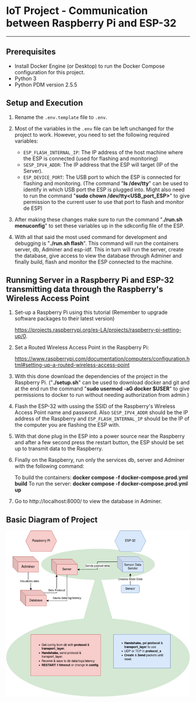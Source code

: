 # IoT Project - Communication between Raspberry Pi and ESP-32

---

## Prerequisites

- Install Docker Engine (or Desktop) to run the Docker Compose configuration for this project.
- Python 3
- Python PDM version 2.5.5

## Setup and Execution

1. Rename the `.env.template` file to `.env`.

2. Most of the variables in the `.env` file can be left unchanged for the project to work. However, you need to set the following required variables:
   - `ESP_FLASH_INTERNAL_IP`: The IP address of the host machine where the ESP is connected (used for flashing and monitoring)
   - `SESP_IPV4_ADDR`: The IP address that the ESP will target (IP of the Server).
   - `ESP_DEVICE_PORT`: The USB port to which the ESP is connected for flashing and monitoring. (The command "**ls /dev/tty**" can be used to identify in which USB port the ESP is plugged into. Might also need to run the command "**sudo chown <user> /dev/tty<USB_port_ESP>**" to give permission to the current user to use that port to flash and monitor de ESP)
  

3. After making these changes make sure to run the command "**./run.sh menuconfig**" to set these variables up in the sdkconfig file of the ESP.

4. With all that said the most used command for development and debugging is "**./run.sh flash**". This command will run the containers server, db, Adminer and esp-idf. This in turn will run the server, create the database, give access to view the database through Adminer and finally build, flash and monitor the ESP connected to the machine.

## Running Server in a Raspberry Pi and ESP-32 transmitting data through the Raspberry's Wireless Access Point

1. Set-up a Raspberry Pi using this tutorial (Remember to upgrade software packages to their latest version)

   https://projects.raspberrypi.org/es-LA/projects/raspberry-pi-setting-up/0.

2. Set a Routed Wireless Access Point in the Raspberry Pi:

   https://www.raspberrypi.com/documentation/computers/configuration.html#setting-up-a-routed-wireless-access-point


3. With this done download the dependencies of the project in the Raspberry Pi. ("**./setup.sh**" can be used to download docker and git and at the end run the command "**sudo usermod -aG docker $USER**" to give permissions to docker to run without needing authorization from admin.)

4. Flash the ESP-32 with ussing the SSID of the Raspberry's Wireless Access Point name and password. Also `SESP_IPV4_ADDR` should be the IP address of the Raspberry and `ESP_FLASH_INTERNAL_IP` should be the IP of the computer you are flashing the ESP with.

5. With that done plug in the ESP into a power source near the Raspberry and after a few second press the restart button, the ESP should be set up to transmit data to the Raspberry.

6. Finally on the Raspberry, run only the services db, server and Adminer with the following command:
      
   To build the containers: **docker compose -f docker-compose.prod.yml build**
   To run the server: **docker compose -f docker-compose.prod.yml up**

7. Go to http://localhost:8000/ to view the database in Adminer.

## Basic Diagram of Project

![Diagram](readme_photos/IoT_T1.jpg)
